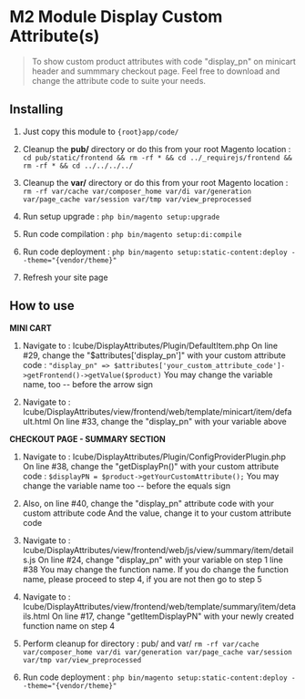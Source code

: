 # M2 Module Display Custom Attribute(s)

>To show custom product attributes with code "display_pn" on minicart header and summmary checkout page.
Feel free to download and change the attribute code to suite your needs.


Installing
-------------
1. Just copy this module to `{root}app/code/`

2. Cleanup the **pub/** directory or do this from your root Magento location : 
`cd pub/static/frontend && rm -rf * && cd ../_requirejs/frontend && rm -rf * && cd ../../../../`

3.  Cleanup the **var/** directory or do this from your root Magento location :
`rm -rf var/cache var/composer_home var/di var/generation var/page_cache var/session var/tmp var/view_preprocessed`

4. Run setup upgrade :
`php bin/magento setup:upgrade`

5. Run code compilation :
`php bin/magento setup:di:compile`

6. Run code deployment :
`php bin/magento setup:static-content:deploy --theme="{vendor/theme}"`

7. Refresh your site page


How to use
----------------
**MINI CART**

1. Navigate to : Icube/DisplayAttributes/Plugin/DefaultItem.php
On line #29, change the "$attributes['display_pn']" with your custom attribute code :
`"display_pn" => $attributes['your_custom_attribute_code']->getFrontend()->getValue($product)`
You may change the variable name, too -- before the arrow sign

2. Navigate to : Icube/DisplayAttributes/view/frontend/web/template/minicart/item/default.html
On line #33, change the "display_pn" with your variable above


**CHECKOUT PAGE - SUMMARY SECTION**

1. Navigate to : Icube/DisplayAttributes/Plugin/ConfigProviderPlugin.php
On line #38, change the "getDisplayPn()" with your custom attribute code :
`$displayPN = $product->getYourCustomAttribute();`
You may change the variable name too -- before the equals sign

2. Also, on line #40, change the "display_pn" attribute code with your custom attribute code
And the value, change it to your custom attribute code

3. Navigate to : Icube/DisplayAttributes/view/frontend/web/js/view/summary/item/details.js
On line #24, change "display_pn" with your variable on step 1 line #38
You may change the function name.
If you do change the function name, please proceed to step 4,
if you are not then go to step 5

4. Navigate to : Icube/DisplayAttributes/view/frontend/web/template/summary/item/details.html
On line #17, change "getItemDisplayPN" with your newly created function name on step 4

5. Perform cleanup for directory : pub/ and var/ 
`rm -rf var/cache var/composer_home var/di var/generation var/page_cache var/session var/tmp var/view_preprocessed`

6. Run code deployment :
`php bin/magento setup:static-content:deploy --theme="{vendor/theme}"`